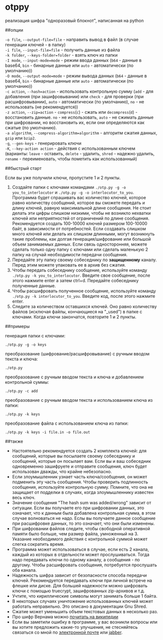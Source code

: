otppy
=====
реализация шифра "одноразовый блокнот", написанная на python

##опции

`-o file`, `--output-file=file` - направить вывод в файл (в случае генерации ключей - в папку)  
`-i file`, `--input-file=file` - получить данные из файла  
`-k folder`, `--keys-folder=folder` - взять ключ из папки  
`-I mode`, `--input-mode=mode` - режим ввода данных (`b64` - данные в base64, `bin` - бинарные данные или `auto` - автоматически (по умолчанию))  
`-O mode`, `--output-mode=mode` - режим вывода данных (`b64` - данные в base64, `bin` - бинарные данные или `auto` - автоматически (по умолчанию))  
`-c action`, `--hash=action` - использовать контрольную сумму (`add` - для добавления (при зашифровывании)  или `check` - для проверки (при расшифровывании), `auto` - автоматически (по умолчанию), `no` - не использовать (не рекомендуется))  
`-z action`, `--zip=action` - `compress`(`c`) - сжать или `decompress`(`d`) - восстановить данные. `no` - не использовать, `auto` - не сжимать данные при шифровании, но восстановить их, если они определяются как сжатые (по умолчанию).  
`-a algorithm`, `--compress-algorithm=algorithm` - алгоритм сжатия данных, `gzip` или `bzip2`.  
`-g`, `--gen-keys` - генерировать ключи  
`-K`, `--key-action action` - действия с использованным ключем (варианты: `leave` - оставить, `delete` - удалить, `shred` - надежно удалить, `rename` - переименовать, чтобы пометить как использованный)  

##быстрый старт

Если вы уже получили ключи, пропустите 1 и 2 пункты.

1. Создайте папки с ключами командами `./otp.py -g -o you_to_interlocutor` и `./otp.py -g -o interlocutor_to_you`. Программа будет спрашивать вас количество ключей, которое равно количеству сообщений, которое вы сможете передать и длину ключей, равную максимальной длине сообщения. Не стоит делать эти цифры слишком низкими, чтобы не возникло нехватки ключей или неприятностей от ограничений по длине сообщения. Рекомендуется создать 100-10000 ключей размером 100-10000 байт, в зависимости от потребностей. Если создавать слишком много ключей или делать их слишком длинными, могут возникнуть такие проблемы, как долгая генерация/шифрование или большой объем занимаемых данных. Если связь односторонняя, можете сделать только одну папку с ключами или сделать маленькую 2 папку на случай необходимости передачи сообщения.
2. Передайте эту папку своему собеседнику по **защищенному** каналу. Перед этим можете упаковать ее в архив без сжатия.
3. Чтобы передать собеседнику сообщение, используйте команду `./otp.py -k you_to_interlocutor`. Введите свое сообщение, после этого нажмите enter а затем ctrl+d. Передайте собеседнику полученные данные.
4. Чтобы расшифровать полученное сообщение, используйте команду `./otp.py -k interlocutor_to_you`. Введите код, после этого нажмите enter.
5. Следите за количеством оставшихся ключей. Оно равно количеству файлов (исключая файлы, кончающиеся на "_used") в папке с ключами. Когда ключи закончатся, повторите 1 и 2 пункты.

##примеры

генерация папки с ключами:

    ./otp.py -g -o keys

преобразование (шифрование/расшифровывание) с ручным вводом текста и ключа:

    ./otp.py

преобразование с ручным вводом текста и ключа и добавлением контрольной суммы:

    ./otp.py -c add

преобразование с ручным вводом текста и использованием ключа из папки:

    ./otp.py -k keys

преобразование файла с использованием ключа из папки:

    ./otp.py -k keys -i file.in -o file.out

##также

* Настоятельно рекомендуется создать 2 комплекта ключей: для сообщений, которые вы посылаете своему собеседнику и сообщений, которые он посылает вам. Если вы и ваш собеседник одновременно зашифруете и отправите сообщения, ключ будет использован дважды, что крайне небезопасно.
* Если злоумышленник узнает часть ключа/сообщения, он может подменить эту часть сообщения. Чтобы проверить подлинность сообщения, используйте контрольную сумму. Помните, что она не защищает от подделки в случаях, когда злоумышленнику известен весь ключ.
* Значение сообщения "The hash sum was added/wrong" зависит от ситуации. Если вы получаете его при шифровании данных, это означает, что к данным была добавлена контрольная сумма, в этом случае волноваться не надо. Еслы вы получаете данное сообщение при расшифровке данных, то это означает, что они были изменены.
* При шифровании файлов следите, чтобы свободной оперативной памяти было больше, чем размер файла, умноженный на 3. Указание необходимого действия с контрольной суммой может слегка сократить время.
* Программа может использоваться в случае, если есть 2 канала, каждый из которых в отдельности может прослушиваться. Тогда надо передавать ключи по одному каналу, а сообщения - по другому. Чтобы расшифровать сообщения, потребуется прослушать оба канала.
* Надежность шифра зависит от безопасности способа передачи ключей. Рекомендуется передавать ключи при личной встрече на флешке или диске. Для большей надежности можно шифровать ключи с помощью truecrypt, зашифрованных zip-архивов и т.д.
* Учтите, что кириллические символы могут занимать больше 1 байта.
* В некоторых случаях уничтожение использованных ключей может работать неправильно. Это описано в документации Gnu Shred.
* Сжатие может уменьшить объем текстовых данных в несколько раз.
* Про шифр Вернама можно [почитать на википедии](http://ru.wikipedia.org/wiki/Шифр_Вернама)
* Если вы заметили ошибку в программе, у вас возникли вопросы или вы хотите предложить какие-то улучшения, не стесняйтесь связаться со мной по [электронной почте](mailto:anton-tsyganenko@yandex.ru) или [jabber](xmpp:antontsyganenko@jabber.ru).
